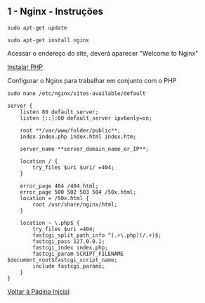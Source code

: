 ## 1 - Nginx - Instruções


```
sudo apt-get update
```


```
sudo apt-get install nginx
```


Acessar o endereço do site, deverá aparecer "Welcome to Nginx"


[Instalar PHP](../php7-1/installation.md)

Configurar o Nginx para trabalhar em conjunto com o PHP

```
sudo nano /etc/nginx/sites-available/default
```


```
server {
    listen 80 default_server;
    listen [::]:80 default_server ipv6only=on;

    root **/var/www/folder/public**;
    index index.php index.html index.htm;

    server_name **server_domain_name_or_IP**;

    location / {
        try_files $uri $uri/ =404;
    }

    error_page 404 /404.html;
    error_page 500 502 503 504 /50x.html;
    location = /50x.html {
        root /usr/share/nginx/html;
    }

    location ~ \.php$ {
        try_files $uri =404;
        fastcgi_split_path_info ^(.+\.php)(/.+)$;
        fastcgi_pass 127.0.0.1;
        fastcgi_index index.php;
        fastcgi_param SCRIPT_FILENAME $document_root$fastcgi_script_name;
        include fastcgi_params;
    }
}
```


[Voltar à Página Inicial](../../README.md)